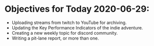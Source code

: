 # Objectives for Today 2020-06-29:

- Uploading streams from twitch to YouTube for archiving.
- Updating the Key Performance Indicators of the indie adventure.
- Creating a new weekly topic for discord community.
- Writing a pit-lane report, or more than one.
